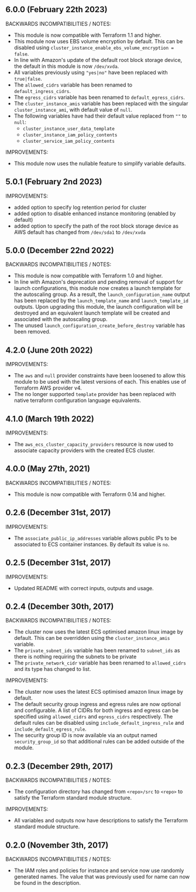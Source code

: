 ## 6.0.0 (February 22th 2023)

BACKWARDS INCOMPATIBILITIES / NOTES:

* This module is now compatible with Terraform 1.1 and higher.
* This module now uses EBS volume encryption by default. This can be disabled
  using `cluster_instance_enable_ebs_volume_encryption = false`.
* In line with Amazon's update of the default root block storage device, the 
  default in this module is now `/dev/xvda`.
* All variables previously using `"yes|no"` have been replaced with
  `true|false`.
* The `allowed_cidrs` variable has been renamed to `default_ingress_cidrs`.
* The `egress_cidrs` variable has been renamed to `default_egress_cidrs`.
* The `cluster_instance_amis` variable has been replaced with the singular
  `cluster_instance_ami`, with default value of `null`.
* The following variables have had their default value replaced from `""` to
  `null`:
  - `cluster_instance_user_data_template`
  - `cluster_instance_iam_policy_contents`
  - `cluster_service_iam_policy_contents`

IMPROVEMENTS:

* This module now uses the nullable feature to simplify variable defaults.

## 5.0.1 (February 2nd 2023)

IMPROVEMENTS:

* added option to specify log retention period for cluster
* added option to disable enhanced instance monitoring (enabled by default)
* added option to specify the path of the root block storage device as AWS
  default has changed from `/dev/sda1` to `/dev/xvda`

## 5.0.0 (December 22nd 2022)

BACKWARDS INCOMPATIBILITIES / NOTES:

* This module is now compatible with Terraform 1.0 and higher.
* In line with Amazon's deprecation and pending removal of support for launch
  configurations, this module now creates a launch template for the autoscaling
  group. As a result, the `launch_configuration_name` output has been replaced
  by the `launch_template_name` and `launch_template_id` outputs. Upon upgrading
  this module, the launch configuration will be destroyed and an equivalent
  launch template will be created and associated with the autoscaling group.
* The unused `launch_configuration_create_before_destroy` variable has been
  removed.

## 4.2.0 (June 20th 2022)

IMPROVEMENTS:

* The `aws` and `null` provider constraints have been loosened to allow this
  module to be used with the latest versions of each. This enables use of
  Terraform AWS provider v4.
* The no longer supported `template` provider has been replaced with native
  terraform configuration language equivalents.

## 4.1.0 (March 19th 2022)

IMPROVEMENTS:

* The `aws_ecs_cluster_capacity_providers` resource is now used to associate
  capacity providers with the created ECS cluster.

## 4.0.0 (May 27th, 2021)

BACKWARDS INCOMPATIBILITIES / NOTES:

* This module is now compatible with Terraform 0.14 and higher.

## 0.2.6 (December 31st, 2017)

IMPROVEMENTS:

* The `associate_public_ip_addresses` variable allows public IPs to be
  associated to ECS container instances. By default its value is `no`.

## 0.2.5 (December 31st, 2017)

IMPROVEMENTS:

* Updated README with correct inputs, outputs and usage.

## 0.2.4 (December 30th, 2017)

BACKWARDS INCOMPATIBILITIES / NOTES:

* The cluster now uses the latest ECS optimised amazon linux image by default.
  This can be overridden using the `cluster_instance_amis` variable.
* The `private_subnet_ids` variable has been renamed to `subnet_ids` as there
  is nothing requiring the subnets to be private
* The `private_network_cidr` variable has been renamed to `allowed_cidrs` and
  its type has changed to list.

IMPROVEMENTS:

* The cluster now uses the latest ECS optimised amazon linux image by default.
* The default security group ingress and egress rules are now optional and
  configurable. A list of CIDRs for both ingress and egress can be specified
  using `allowed_cidrs` and `egress_cidrs` respectively. The default rules
  can be disabled using `include_default_ingress_rule` and
  `include_default_egress_rule`.
* The security group ID is now available via an output named
  `security_group_id` so that additional rules can be added outside of the
  module.

## 0.2.3 (December 29th, 2017)

BACKWARDS INCOMPATIBILITIES / NOTES:

* The configuration directory has changed from `<repo>/src` to `<repo>` to
  satisfy the Terraform standard module structure.

IMPROVEMENTS:

* All variables and outputs now have descriptions to satisfy the Terraform
  standard module structure.

## 0.2.0 (November 3th, 2017)

BACKWARDS INCOMPATIBILITIES / NOTES:

* The IAM roles and policies for instance and service now use randomly
  generated names. The value that was previously used for name can now be found
  in the description.
